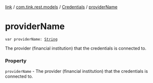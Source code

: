 [link](../../index.md) / [com.tink.rest.models](../index.md) / [Credentials](index.md) / [providerName](./provider-name.md)

# providerName

`var providerName: `[`String`](https://kotlinlang.org/api/latest/jvm/stdlib/kotlin/-string/index.html)

The provider (financial institution) that the credentials is connected to.

### Property

`providerName` - The provider (financial institution) that the credentials is connected to.